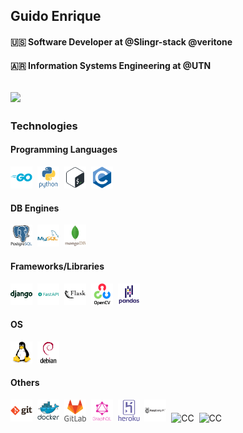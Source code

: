 
## Guido Enrique 
#### :us: Software Developer at @Slingr-stack @veritone 
#### :argentina: Information Systems Engineering at @UTN

## ![](https://komarev.com/ghpvc/?username=guidoenr&label=Profile+Views)

### Technologies
#### Programming Languages
<img src="https://github.com/devicons/devicon/blob/master/icons/go/go-original-wordmark.svg" title="Golang" alt="Golang" width="35" height="35"/>&nbsp;
<img src="https://github.com/devicons/devicon/blob/master/icons/python/python-original-wordmark.svg" title="Python" alt="Python" width="35" height="35"/>&nbsp;
<img src="https://github.com/devicons/devicon/blob/master/icons/bash/bash-original.svg" title="Bash" alt="Bash" width="35" height="35"/>&nbsp;
<img src="https://github.com/devicons/devicon/blob/master/icons/c/c-original.svg" title="CC" alt="CC" width="35" height="35"/>&nbsp;

#### DB Engines
<img src="https://github.com/devicons/devicon/blob/master/icons/postgresql/postgresql-original-wordmark.svg" title="CC" alt="CC" width="35"/>&nbsp;
<img src="https://github.com/devicons/devicon/blob/master/icons/mysql/mysql-original-wordmark.svg" title="CC" alt="CC" width="35" height="35"/>&nbsp;
<img src="https://github.com/devicons/devicon/blob/master/icons/mongodb/mongodb-original-wordmark.svg" title="CC" alt="CC" width="35" height="35"/>&nbsp;

#### Frameworks/Libraries
<img src="https://github.com/devicons/devicon/blob/master/icons/django/django-plain-wordmark.svg" title="CC" alt="CC" width="35" height="35"/>&nbsp;
<img src="https://github.com/devicons/devicon/blob/master/icons/fastapi/fastapi-original-wordmark.svg" title="CC" alt="CC" width="35" height="35"/>&nbsp;
<img src="https://github.com/devicons/devicon/blob/master/icons/flask/flask-original-wordmark.svg" title="CC" alt="CC" width="35" height="35"/>&nbsp;
<img src="https://github.com/devicons/devicon/blob/master/icons/opencv/opencv-original-wordmark.svg" title="CC" alt="CC" width="35" height="35"/>&nbsp;
<img src="https://github.com/devicons/devicon/blob/master/icons/pandas/pandas-original-wordmark.svg" title="CC" alt="CC" width="35" height="35"/>&nbsp;
 
#### OS
<img src="https://github.com/devicons/devicon/blob/master/icons/linux/linux-original.svg"  title="Linux" alt="Linuz" width="35" height="35"/>&nbsp;
<img src="https://github.com/devicons/devicon/blob/master/icons/debian/debian-original-wordmark.svg" title="Debian" alt="Debian" width="35" height="35"/>&nbsp;

#### Others
  
<img src="https://github.com/devicons/devicon/blob/master/icons/git/git-original-wordmark.svg" title="Git" alt="Git" width="35" height="35"/>&nbsp;
<img src="https://github.com/devicons/devicon/blob/master/icons/docker/docker-original-wordmark.svg" title="CC" alt="CC" width="35" height="35"/>&nbsp;
<img src="https://github.com/devicons/devicon/blob/master/icons/gitlab/gitlab-original-wordmark.svg" title="CC" alt="CC" width="35" height="35"/>&nbsp;
<img src="https://github.com/devicons/devicon/blob/master/icons/graphql/graphql-plain-wordmark.svg" title="CC" alt="CC" width="35" height="35"/>&nbsp;
<img src="https://github.com/devicons/devicon/blob/master/icons/heroku/heroku-original-wordmark.svg" title="CC" alt="CC" width="35" height="35"/>&nbsp;
<img src="https://github.com/devicons/devicon/blob/master/icons/raspberrypi/raspberrypi-line-wordmark.svg" title="CC" alt="CC" width="35" height="35"/>&nbsp;
<img src="" title="CC" alt="CC" width="35" height="35"/>&nbsp;
<img src="" title="CC" alt="CC" width="35" height="35"/>&nbsp;







